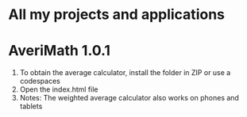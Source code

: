 # All my projects and applications

# AveriMath 1.0.1
1. To obtain the average calculator, install the folder in ZIP or use a codespaces
2. Open the index.html file
3. Notes: The weighted average calculator also works on phones and tablets
